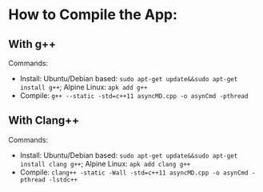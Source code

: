 # How to Compile the App:
## With g++
Commands:
- Install: Ubuntu/Debian based: `sudo apt-get update&&sudo apt-get install g++`; Alpine Linux: `apk add g++`
- Compile: `g++ --static -std=c++11 asyncMD.cpp -o asynCmd -pthread`

## With Clang++
Commands:
- Install: Ubuntu/Debian based: `sudo apt-get update&&sudo apt-get install clang g++`; Alpine Linux: `apk add clang g++`
- Compile: `clang++ -static -Wall -std=c++11 asyncMD.cpp -o asynCmd -pthread -lstdc++`